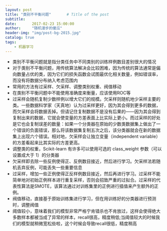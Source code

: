 ```yaml
---
layout: post
title: "类别不平衡问题"       # Title of the post
subtitle:
date:       2017-02-23 15:00:00
author:     "随机漫步的傻瓜"
header-img: "img/post-bg-2015.jpg"
catalog: true
tags:
    - 机器学习
---
```


- 类别不平衡问题就是指分类任务中不同类别的训练样例数目差别很大的情况
- 对于类别不平衡问题，用传统算法解决会比较困难，因为传统的算法通常是偏向数量占优的类，因为它们的损失函数会试图最优化相关数量，例如错误率，而没有将数据分布纳入考虑范围内
- 常用的方法有过采样、欠采样、调整类别权重、阀值移动
- 在类别不平衡问题中不能使用准确度来衡量，应该使用ROC等
- 过采样会随机复制少数样例以增大它们的规模。欠采样则随机地少采样主要的类。一些数据科学家（天真地）认为过采样更好，因为其会得到更多的数据，而欠采样会将数据丢掉。但请记住复制数据不是没有后果的——因为其会得到复制出来的数据，它就会使变量的方差表面上比实际上更小。而过采样的好处是它也会复制误差的数量：如果一个分类器在原始的少数类数据集上做出了一个错误的负面错误，那么将该数据集复制五次之后，该分类器就会在新的数据集上出现六个错误。相对地，欠采样会让独立变量（independent variable）的方差看起来比其实际的方差更高。
- 调整类的权重，Scikit-learn 有许多可以使用可选的 class_weight 参数（可以设置成大于 1）的分类器
- 欠采样即去除一些反例使得正、反例数目接近，然后进行学习。欠采样法若随机丢弃反例，可能丢失一些重要信息
- 过采样，增加一些正例使得正反样例数目接近，然后再进行学习。过采样不能简单地对初始正例样本进行重复采样，否则会招致严重的过拟合。过采样的代表性算法是SMOTE，该算法通过对训练集里的正例进行插值来产生额外的正例。
- 阀值移动，直接基于原始训练集进行学习，但在用训练好的分类器进行预测时，调整阀值
- 阈值较小，意味着我们的模型非常严格宁肯错杀也不肯放过，这样会使得绝大多数样本都被当成了异常的样本，recall很高，精度稍低;当阈值较大的时候我们的模型就稍微宽松些啦，这个时候会导致recall很低，精度稍高
